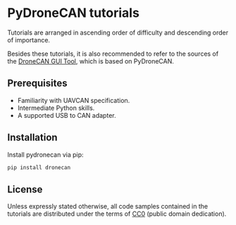 ---
---

# PyDroneCAN tutorials

Tutorials are arranged in ascending order of difficulty and descending order of importance.

Besides these tutorials, it is also recommended to refer to the sources of the
[DroneCAN GUI Tool](/GUI_Tool), which is based on PyDroneCAN.

## Prerequisites

* Familiarity with UAVCAN specification.
* Intermediate Python skills.
* A supported USB to CAN adapter.

## Installation

Install pydronecan via pip:

```sh
pip install dronecan
```

## License

Unless expressly stated otherwise,
all code samples contained in the tutorials are distributed under the terms of
[CC0](https://creativecommons.org/publicdomain/zero/1.0/) (public domain dedication).
